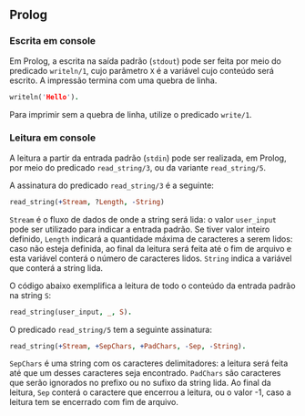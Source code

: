 ## Prolog

### Escrita em console

Em Prolog, a escrita na saída padrão (`stdout`) pode ser feita por meio do predicado `writeln/1`, cujo
parâmetro `X` é a variável cujo conteúdo será escrito. A impressão termina com uma quebra de linha.

```prolog
writeln('Hello').
```

Para imprimir sem a quebra de linha, utilize o predicado `write/1`.

### Leitura em console

A leitura a partir da entrada padrão (`stdin`) pode ser realizada, em Prolog, por meio do predicado
`read_string/3`, ou da variante `read_string/5`.

A assinatura do predicado `read_string/3` é a seguinte:

```prolog
read_string(+Stream, ?Length, -String)
```

`Stream` é o fluxo de dados de onde a string será lida: o valor `user_input` pode ser utilizado para
indicar a entrada padrão. Se tiver valor inteiro definido, `Length` indicará a quantidade máxima de
caracteres a serem lidos: caso não esteja definida, ao final da leitura será feita até o fim de arquivo e
esta variável conterá o número de caracteres lidos. `String` indica a variável que conterá a string lida.

O código abaixo exemplifica a leitura de todo o conteúdo da entrada padrão na string `S`:

```prolog
read_string(user_input, _, S).
```

O predicado `read_string/5` tem a seguinte assinatura:

```prolog
read_string(+Stream, +SepChars, +PadChars, -Sep, -String).
```

`SepChars` é uma string com os caracteres delimitadores: a leitura será feita até que um desses 
caracteres seja encontrado. `PadChars` são caracteres que serão ignorados no prefixo ou no sufixo da
string lida. Ao final da leitura, `Sep` conterá o caractere que encerrou a leitura, ou o valor -1,
caso a leitura tem se encerrado com fim de arquivo.
